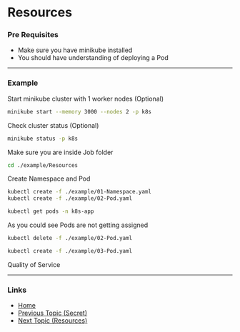 # Resources

### Pre Requisites
* Make sure you have minikube installed
* You should have understanding of deploying a Pod

---
### Example
Start minikube cluster with 1 worker nodes (Optional) 
```bash
minikube start --memory 3000 --nodes 2 -p k8s
```
Check cluster status (Optional) 
```bash
minikube status -p k8s
```
Make sure you are inside Job folder
```bash
cd ./example/Resources
```

Create Namespace and Pod
```bash
kubectl create -f ./example/01-Namespace.yaml
kubectl create -f ./example/02-Pod.yaml
```
```bash
kubectl get pods -n k8s-app   
```
As you could see Pods are not getting assigned
```bash
kubectl delete -f ./example/02-Pod.yaml
```
```bash
kubectl create -f ./example/03-Pod.yaml
```

Quality of Service


---
### Links
* [Home](https://github.com/vimalmenon/k8s-learn)
* [Previous Topic (Secret)](https://github.com/vimalmenon/k8s-learn/tree/master/example/Secret)
* [Next Topic (Resources)](https://github.com/vimalmenon/k8s-learn/tree/master/example/Resources)